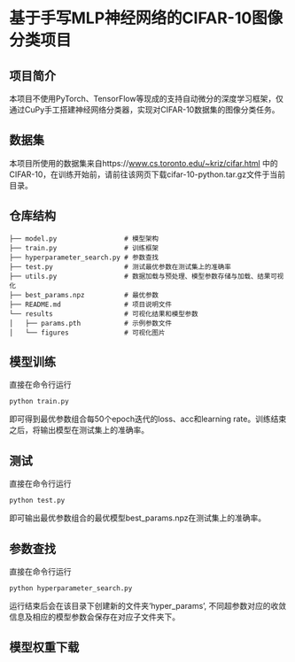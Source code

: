 # 基于手写MLP神经网络的CIFAR-10图像分类项目
## 项目简介
本项目不使用PyTorch、TensorFlow等现成的支持自动微分的深度学习框架，仅通过CuPy手工搭建神经网络分类器，实现对CIFAR-10数据集的图像分类任务。
## 数据集
本项目所使用的数据集来自https://www.cs.toronto.edu/~kriz/cifar.html 中的CIFAR-10，在训练开始前，请前往该网页下载cifar-10-python.tar.gz文件于当前目录。
## 仓库结构
```
├── model.py                 # 模型架构
├── train.py                 # 训练框架
├── hyperparameter_search.py # 参数查找
├── test.py                  # 测试最优参数在测试集上的准确率
├── utils.py                 # 数据加载与预处理、模型参数存储与加载、结果可视化
├── best_params.npz          # 最优参数
├── README.md                # 项目说明文件
└── results                  # 可视化结果和模型参数
│   ├── params.pth           # 示例参数文件
│   └── figures              # 可视化图片
```
## 模型训练
直接在命令行运行
<pre><code>python train.py</code></pre>
即可得到最优参数组合每50个epoch迭代的loss、acc和learning rate。训练结束之后，将输出模型在测试集上的准确率。
## 测试
直接在命令行运行
<pre><code>python test.py</code></pre>
即可输出最优参数组合的最优模型best_params.npz在测试集上的准确率。
## 参数查找
直接在命令行运行
<pre><code>python hyperparameter_search.py</code></pre>
运行结束后会在该目录下创建新的文件夹‘hyper_params’, 不同超参数对应的收敛信息及相应的模型参数会保存在对应子文件夹下。
## 模型权重下载
